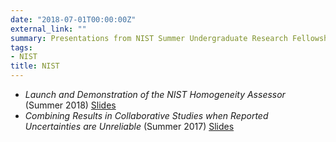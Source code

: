 ```yaml
---
date: "2018-07-01T00:00:00Z"
external_link: ""
summary: Presentations from NIST Summer Undergraduate Research Fellowship
tags:
- NIST
title: NIST
---
```



* _Launch and Demonstration of the NIST Homogeneity Assessor_ (Summer 2018) [Slides](/nist/nist_2018.pdf)
* _Combining Results in Collaborative Studies when Reported Uncertainties are Unreliable_ (Summer 2017) [Slides](/nist/nist_2017.pdf)
